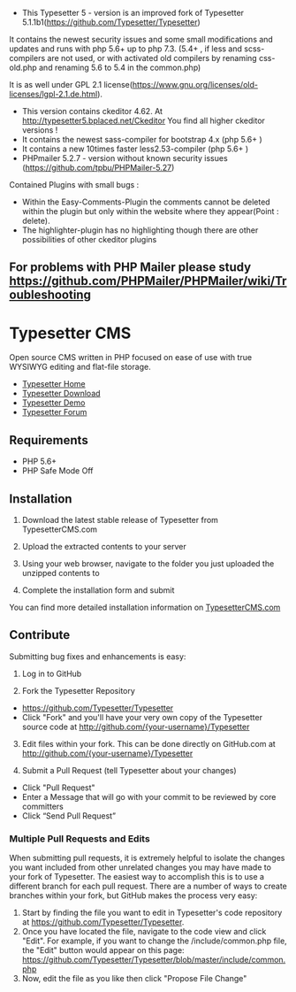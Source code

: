 * This Typesetter 5 - version is an improved fork of Typesetter 5.1.1b1(https://github.com/Typesetter/Typesetter)

It contains the newest security issues and some small modifications and updates and runs with php 5.6+ up to php 7.3.  (5.4+ , if less and scss-compilers are not used, or with activated old compilers by renaming  css-old.php and renaming 5.6 to 5.4 in the common.php) 

It is as well under GPL 2.1 license(https://www.gnu.org/licenses/old-licenses/lgpl-2.1.de.html). 

* This version contains ckeditor 4.62. At http://typesetter5.bplaced.net/Ckeditor You find all higher ckeditor versions !
* It contains the newest sass-compiler for bootstrap 4.x  (php 5.6+ )
* It contains a new 10times faster less2.53-compiler  (php 5.6+ )
* PHPmailer 5.2.7 - version without known security issues (https://github.com/tpbu/PHPMailer-5.27)


Contained Plugins with small bugs :
* Within the Easy-Comments-Plugin the comments cannot be deleted within the plugin but only within the website where they appear(Point : delete).
* The highlighter-plugin has no highlighting though there are other possibilities of other ckeditor plugins 

For problems with PHP Mailer please study 
https://github.com/PHPMailer/PHPMailer/wiki/Troubleshooting
------------------------------------------------------------------------------------------------------

# Typesetter CMS #

Open source CMS written in PHP focused on ease of use with true WYSIWYG editing and flat-file storage.
* [Typesetter Home](http://www.typesettercms.com)
* [Typesetter Download](http://www.typesettercms.com/Download)
* [Typesetter Demo](http://www.typesettercms.com/Demo)
* [Typesetter Forum](http://www.typesettercms.com/Special_Forum)

## Requirements ##
* PHP 5.6+
* PHP Safe Mode Off

## Installation ##
1. Download the latest stable release of Typesetter from TypesetterCMS.com

2. Upload the extracted contents to your server

3. Using your web browser, navigate to the folder you just uploaded the unzipped contents to

4. Complete the installation form and submit

You can find more detailed installation information on [TypesetterCMS.com](http://www.typesettercms.com/Docs/Installation)


## Contribute ##
Submitting bug fixes and enhancements is easy:

1. Log in to GitHub

2. Fork the Typesetter Repository
  * https://github.com/Typesetter/Typesetter
  * Click "Fork" and you'll have your very own copy of the Typesetter source code at http://github.com/{your-username}/Typesetter

3. Edit files within your fork.
  This can be done directly on GitHub.com at http://github.com/{your-username}/Typesetter

4. Submit a Pull Request (tell Typesetter about your changes)
  * Click "Pull Request"
  * Enter a Message that will go with your commit to be reviewed by core committers
  * Click “Send Pull Request”

### Multiple Pull Requests and Edits ###
When submitting pull requests, it is extremely helpful to isolate the changes you want included from other unrelated changes you may have made to your fork of Typesetter. The easiest way to accomplish this is to use a different branch for each pull request. There are a number of ways to create branches within your fork, but GitHub makes the process very easy:

1. Start by finding the file you want to edit in Typesetter's code repository at https://github.com/Typesetter/Typesetter.
2. Once you have located the file, navigate to the code view and click "Edit". For example, if you want to change the /include/common.php file, the "Edit" button would appear on this page: https://github.com/Typesetter/Typesetter/blob/master/include/common.php
3. Now, edit the file as you like then click "Propose File Change"
